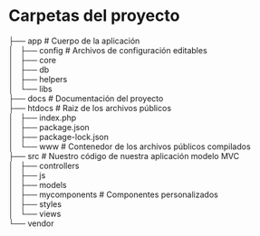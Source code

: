 # Carpetas del proyecto
├── app                     # Cuerpo de la aplicación<br>
│   ├── config              # Archivos de configuración editables <br>
│   ├── core<br>
│   ├── db<br>
│   ├── helpers<br>
│   └── libs          <br>
├── docs                    # Documentación del proyecto<br>
├── htdocs                  # Raiz de los archivos públicos <br>
│   ├── index.php<br>
│   ├── package.json<br>
│   ├── package-lock.json<br>
│   └── www                 # Contenedor de los archivos públicos compilados<br> 
├── src                     # Nuestro código de nuestra aplicación modelo MVC <br>
│   ├── controllers<br>
│   ├── js<br>
│   ├── models<br>
│   ├── mycomponents         # Componentes personalizados <br>
│   ├── styles<br>
│   └── views<br>
└── vendor<br>